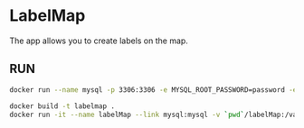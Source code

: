 # LabelMap

The app allows you to create labels on the map.

## RUN

```bash
docker run --name mysql -p 3306:3306 -e MYSQL_ROOT_PASSWORD=password -e MYSQL_DATABASE=labelMap -d mysql

docker build -t labelmap .
docker run -it --name labelMap --link mysql:mysql -v `pwd`/labelMap:/var/www/html/ labelmap
```
